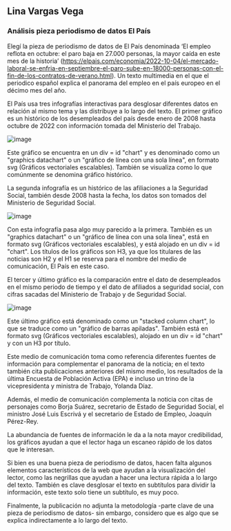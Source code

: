 ##   Lina Vargas Vega 
### Análisis pieza periodismo de datos El País 

Elegí la pieza de periodismo de datos de El País denominada ‘El empleo reflota en octubre: el paro baja en 27.000 personas, la mayor caída en este mes de la historia’ (https://elpais.com/economia/2022-10-04/el-mercado-laboral-se-enfria-en-septiembre-el-paro-sube-en-18000-personas-con-el-fin-de-los-contratos-de-verano.html). Un texto multimedia en el que el periodico español explica el panorama del empleo en el país europeo en el décimo mes del año. 

El País usa tres infografías interactivas para desglosar diferentes datos en relación al mismo tema y las distribuye a lo largo del texto. El primer gráfico es un histórico de los desempleados del país desde enero de 2008 hasta octubre de 2022 con información tomada del Ministerio del Trabajo.

![image](https://user-images.githubusercontent.com/118140811/203840112-2bad310e-a3e5-4c7a-befd-45eeef3a8204.png)

Este gráfico se encuentra en un div = id "chart" y es denominado como un "graphics datachart" o un "gráfico de línea con una sola línea", en formato svg (Gráficos vectoriales escalables). También se visualiza como lo que comúnmente se denomina gráfico histórico. 

La segunda infografía es un histórico de las afiliaciones a la Seguridad Social, también desde 2008 hasta la fecha, los datos son tomados del Ministerio de Seguridad Social. 

![image](https://user-images.githubusercontent.com/118140811/203840894-96b9ab32-1298-484e-af97-df101fda8134.png)

Con esta infografía pasa algo muy parecido a la primera. También es un "graphics datachart" o un "gráfico de línea con una sola línea", está en formato svg (Gráficos vectoriales escalables), y está alojado en un div = id "chart". Los títulos de los gráficos son H3, ya que los titulares de las noticias son H2 y el H1 se reserva para el nombre del medio de comunicación, El País en este caso. 

El tercer y último gráfico es la comparación entre el dato de desempleados en el mismo periodo de tiempo y el dato de afiliados a seguridad social, con cifras sacadas del Ministerio de Trabajo y de Seguridad Social. 

![image](https://user-images.githubusercontent.com/118140811/203841267-c6591873-b3de-480e-8acf-c43dcc20f7b2.png)

Este último gráfico está denominado como un "stacked column chart", lo que se traduce como un "gráfico de barras apiladas". También está en formato svg (Gráficos vectoriales escalables), alojado en un div = id "chart" y con un H3 por título.

Este medio de comunicación toma como referencia diferentes fuentes de información para complementar el panorama de la noticia; en el texto también cita publicaciones anteriores del mismo medio, los resultados de la última Encuesta de Población Activa (EPA) e incluso un trino de la vicepresidenta y ministra de Trabajo, Yolanda Díaz. 

Además, el medio de comunicación complementa la noticia con citas de personajes como Borja Suárez, secretario de Estado de Seguridad Social, el ministro José Luis Escrivá y el secretario de Estado de Empleo, Joaquín Pérez-Rey. 

La abundancia de fuentes de información le da a la nota mayor credibilidad, los gráficos ayudan a que el lector haga un escaneo rápido de los datos que le interesan.

Si bien es una buena pieza de periodismo de datos, hacen falta algunos elementos característicos de la web que ayudan a la visualización del lector, como las negrillas que ayudan a hacer una lectura rápida a lo largo del texto. También es clave desglosar el texto en subtítulos para dividir la información, este texto solo tiene un subtítulo, es muy poco. 

Finalmente, la publicación no adjunta la metodología -parte clave de una pieza de periodismo de datos- sin embargo, considero que es algo que se explica indirectamente a lo largo del texto. 
